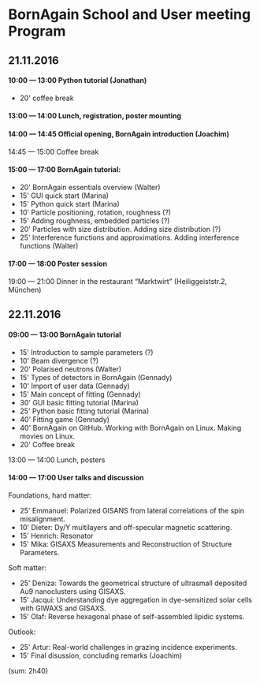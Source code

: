 # BornAgain School and User meeting Program

## 21.11.2016
#### 10:00 — 13:00 Python tutorial (Jonathan)

- 20' coffee break

#### 13:00 — 14:00 Lunch, registration, poster mounting

#### 14:00 — 14:45 Official opening, BornAgain introduction (Joachim)

14:45 — 15:00 Coffee break

#### 15:00 — 17:00 BornAgain tutorial:

- 20' BornAgain essentials overview (Walter)
- 15' GUI quick start (Marina)
- 15' Python quick start (Marina)
- 10' Particle positioning, rotation, roughness (?)
- 15' Adding roughness, embedded particles (?)
- 20' Particles with size distribution. Adding size distribution (?)
- 25' Interference functions and approximations. Adding interference functions (Walter)

#### 17:00 — 18:00 Poster session

19:00 — 21:00 Dinner in the restaurant “Marktwirt” (Heiliggeiststr.2, München)

## 22.11.2016
#### 09:00 — 13:00 BornAgain tutorial

- 15' Introduction to sample parameters (?)
- 10' Beam divergence (?)
- 20' Polarised neutrons (Walter)
- 15' Types of detectors in BornAgain (Gennady)
- 10' Import of user data (Gennady)
- 15' Main concept of fitting (Gennady)
- 30' GUI basic fitting tutorial (Marina)
- 25' Python basic fitting tutorial (Marina)
- 40' Fitting game (Gennady)
- 40' BornAgain on GitHub. Working with BornAgain on Linux. Making movies on Linux. 
- 20' Coffee break

13:00 — 14:00 Lunch, posters

#### 14:00 — 17:00 User talks and discussion

Foundations, hard matter:
- 25' Emmanuel: Polarized GISANS from lateral correlations of the spin misalignment.
- 10' Dieter: Dy/Y multilayers and off-specular magnetic scattering.
- 15' Henrich: Resonator
- 15' Mika: GISAXS Measurements and Reconstruction of Structure Parameters.

Soft matter:
- 25' Deniza: Towards the geometrical structure of ultrasmall deposited Au9 nanoclusters using GISAXS.
- 15' Jacqui: Understanding dye aggregation in dye-sensitized solar cells with GIWAXS and GISAXS.
- 15' Olaf: Reverse hexagonal phase of self-assembled lipidic systems.

Outlook:
- 25' Artur: Real-world challenges in grazing incidence experiments.
- 15' Final disussion, concluding remarks (Joachim)

(sum: 2h40)

